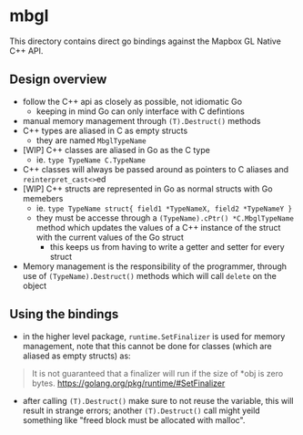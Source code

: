 # mbgl

This directory contains direct go bindings against the Mapbox GL Native C++ API.

## Design overview

* follow the C++ api as closely as possible, not idiomatic Go
    * keeping in mind Go can only interface with C defintions
* manual memory management through `(T).Destruct()` methods
* C++ types are aliased in C as empty structs
    * they are named `MbglTypeName`
* [WIP] C++ classes are aliased in Go as the C type
    * ie. `type TypeName C.TypeName`
* C++ classes will always be passed around as pointers to C aliases and `reinterpret_cast<>`ed 
* [WIP] C++ structs are represented in Go as normal structs with Go memebers
    * ie. `type TypeName struct{ field1 *TypeNameX, field2 *TypeNameY }`
    * they must be accesse through a `(TypeName).cPtr() *C.MbglTypeName` method which updates the values of a C++ instance of the struct with the current values of the Go struct
        * this keeps us from having to write a getter and setter for every struct
* Memory management is the responsibility of the programmer, through use of `(TypeName).Destruct()` methods which will call `delete` on the object

## Using the bindings

* in the higher level package, `runtime.SetFinalizer` is used for memory management, note that this cannot be done for classes (which are aliased as empty structs) as: 

> It is not guaranteed that a finalizer will run if the size of *obj is zero bytes.
> https://golang.org/pkg/runtime/#SetFinalizer

* after calling `(T).Destruct()` make sure to not reuse the variable, this will result in strange errors; another `(T).Destruct()` call might yeild something like "freed block must be allocated with malloc".